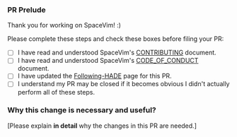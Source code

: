 ### PR Prelude

Thank you for working on SpaceVim! :)

Please complete these steps and check these boxes before filing your PR:

- [ ] I have read and understood SpaceVim's [CONTRIBUTING](https://github.com/SpaceVim/SpaceVim/blob/master/CONTRIBUTING.md) document.
- [ ] I have read and understood SpaceVim's [CODE_OF_CONDUCT](https://github.com/SpaceVim/SpaceVim/blob/master/CODE_OF_CONDUCT.md) document.
- [ ] I have updated the [Following-HADE](https://github.com/SpaceVim/SpaceVim/blob/master/wiki/en/Following-HEAD.md) page for this PR.
- [ ] I understand my PR may be closed if it becomes obvious I didn't actually perform all of these steps.

### Why this change is necessary and useful?

[Please explain **in detail** why the changes in this PR are needed.]
